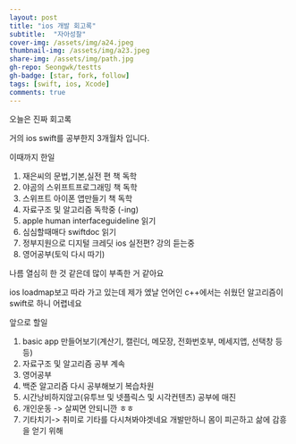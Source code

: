 ```yaml
---
layout: post
title: "ios 개발 회고록" 
subtitle:  "자아성찰"
cover-img: /assets/img/a24.jpeg
thumbnail-img: /assets/img/a23.jpeg
share-img: /assets/img/path.jpg
gh-repo: Seongwk/testts
gh-badge: [star, fork, follow]
tags: [swift, ios, Xcode]
comments: true
---
```



오늘은 진짜 회고록

거의 ios swift를 공부한지 3개월차 입니다.

이때까지 한일
1. 재은씨의 문법,기본,실전 편 책 독학
2. 야곰의 스위프트프로그래밍 책 독학
3. 스위프트 아이폰 앱만들기 책 독학
4. 자료구조 및 알고리즘 독학중 (-ing)
5. apple human interfaceguideline 읽기
6. 심심할때매다 swiftdoc 읽기
7. 정부지원으로 디지털 크레딧 ios 실전편? 강의 듣는중
8. 영어공부(토익 다시 따기)

나름 열심히 한 것 같은데 많이 부족한 거 같아요

ios  loadmap보고 따라 가고 있는데 제가 엤날 언어인 c++에서는 쉬웠던 알고리즘이 swift로 하니 어렵네요

앞으로 할일
1. basic app 만들어보기(계산기, 캘린더, 메모장, 전화번호부, 메세지앱, 선택창 등등)
2. 자료구조 및 알고리즘 공부 계속
3. 영어공부
4. 백준 알고리즘 다시 공부해보기 복습차원
5. 시간낭비하지않고(유투브 및 넷플릭스 및 시각컨텐츠) 공부에 매진
6. 개인운동 -> 살찌면 안되니깐 ㅎㅎ
7. 기타치기-> 취미로 기타를 다시쳐봐야겟네요 개발만하니 몸이 피곤하고 삶에 감흥을 얻기 위해

